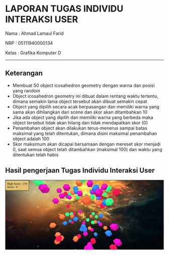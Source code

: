 # LAPORAN TUGAS INDIVIDU INTERAKSI USER

Nama : Ahmad Lamaul Farid

NRP : 05111940000134

Kelas : Grafika Komputer D

---

## Keterangan

-   Membuat 50 object icosahedron geometry dengan warna dan posisi yang random
-   Object icosahedron geometry ini dibuat dalam rentang waktu tertentu, dimana semakin lama object tersebut akan dibuat semakin cepat
-   Object yang dipilih secara acak berpasangan dan memiliki warna yang sama akan dihilangkan dari scene dan skor akan ditambahkan 10
-   Jika ada object yang dipilih dan memiliki warna yang berbeda maka object tersebut tidak akan hilang dan tidak mendapatkan skor (0)
-   Penambahan object akan dilakukan terus-menerus sampai batas maksimal yang telah ditentukan, dimana disini maksimal penambahan object adalah 100
-   Skor maksimum akan dicapai bersamaan dengan mereset skor menjadi 0, saat semua object telah ditambahkan (maksimal 100) dan waktu yang ditentukan telah habis

## Hasil pengerjaan Tugas Individu Interaksi User

![Hasil interaksi user](./assets/img/hasil-interaksi-user.png)
